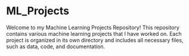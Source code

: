 # ML_Projects

Welcome to my Machine Learning Projects Repository! This repository contains various machine learning projects that I have worked on. Each project is organized in its own directory and includes all necessary files, such as data, code, and documentation. 

